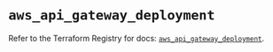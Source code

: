 # `aws_api_gateway_deployment`

Refer to the Terraform Registry for docs: [`aws_api_gateway_deployment`](https://registry.terraform.io/providers/hashicorp/aws/5.93.0/docs/resources/api_gateway_deployment).
